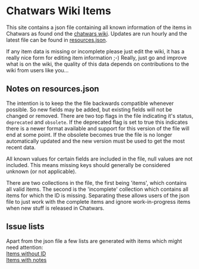 # Chatwars Wiki Items
This site contains a json file containing all known information of the items in Chatwars as found ond the [chatwars wiki](https://chatwars-wiki.de/). Updates are run hourly and the latest file can be found in [resources.json](https://raw.githubusercontent.com/AVee/cw_wiki_sync/master/data/resources.json).

If any item data is missing or incomplete please just edit the wiki, it has a really nice form for editing item information ;-) Really, just go and improve what is on the wiki, the quality of this data depends on contributions to the wiki from users like you...

## Notes on resources.json
The intention is to keep the the file backwards compatible whenever possible. So new fields may be added, but existing fields will not be changed or removed. There are two top flags in the file indicating it's status, `deprecated` and `obsolete`. If the deprecated flag is set to true this indicates there is a newer format available and support for this version of the file will end at some point. If the obsolete becomes true the file is no longer automatically updated and the new version must be used to get the most recent data.

All known values for certain fields are included in the file, null values are not included. This means missing keys should generally be considered unknown (or not applicable).

There are two collections in the file, the first being 'items', which contains all valid items. The second is the 'incomplete' collection which contains all items for which the ID is missing. Separating these allows users of the json file to just work with the complete items and ignore work-in-progress items when new stuff is released in Chatwars.

## Issue lists
Apart from the json file a few lists are generated with items which might need attention:  
[Items without ID](missingid.md)  
[Items with notes](wikinotes.md)  

